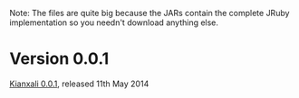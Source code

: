 Note: The files are quite big because the JARs contain the complete JRuby implementation so you needn't download anything else.

# Version 0.0.1 #

[Kianxali 0.0.1](http://folko.solhost.org/kianxali/kianxali-0.0.1.zip), released 11th May 2014